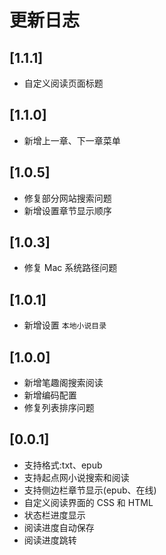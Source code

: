 # 更新日志

## [1.1.1]

- 自定义阅读页面标题

## [1.1.0]

- 新增上一章、下一章菜单

## [1.0.5]

- 修复部分网站搜索问题
- 新增设置章节显示顺序

## [1.0.3]

- 修复 Mac 系统路径问题

## [1.0.1]

- 新增设置 `本地小说目录`

## [1.0.0]

- 新增笔趣阁搜索阅读
- 新增编码配置
- 修复列表排序问题

## [0.0.1]

- 支持格式:txt、epub
- 支持起点网小说搜索和阅读
- 支持侧边栏章节显示(epub、在线)
- 自定义阅读界面的 CSS 和 HTML
- 状态栏进度显示
- 阅读进度自动保存
- 阅读进度跳转
